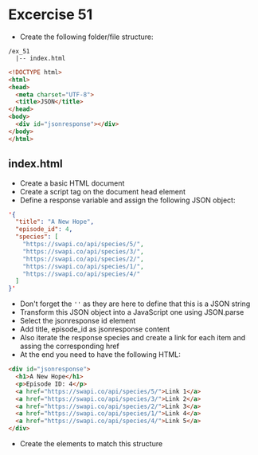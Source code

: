 # Excercise 51

* Create the following folder/file structure:

```
/ex_51
  |-- index.html
```

```html
<!DOCTYPE html>
<html>
<head>
  <meta charset="UTF-8">
  <title>JSON</title>
</head>
<body>
  <div id="jsonresponse"></div>
</body>
</html>
```


## index.html
* Create a basic HTML document
* Create a script tag on the document head element
* Define a response variable and assign the following JSON object:
```json
'{
  "title": "A New Hope", 
  "episode_id": 4, 
  "species": [
    "https://swapi.co/api/species/5/", 
    "https://swapi.co/api/species/3/", 
    "https://swapi.co/api/species/2/", 
    "https://swapi.co/api/species/1/", 
    "https://swapi.co/api/species/4/"
  ]
}'
```
* Don't forget the `''` as they are here to define that this is a JSON string
* Transform this JSON object into a JavaScript one using JSON.parse
* Select the jsonresponse id element
* Add title, episode_id as jsonresponse content
* Also iterate the response species and create a link for each item and assing the corresponding href
* At the end you need to have the following HTML:
```html
<div id="jsonresponse">
  <h1>A New Hope</h1>
  <p>Episode ID: 4</p>
  <a href="https://swapi.co/api/species/5/">Link 1</a>
  <a href="https://swapi.co/api/species/3/">Link 2</a>
  <a href="https://swapi.co/api/species/2/">Link 3</a>
  <a href="https://swapi.co/api/species/1/">Link 4</a>
  <a href="https://swapi.co/api/species/4/">Link 5</a>
</div>
```
* Create the elements to match this structure
